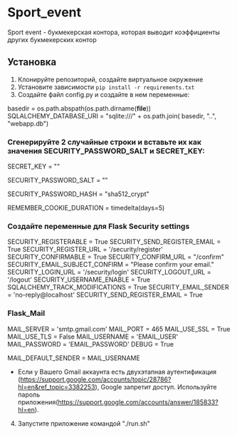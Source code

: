 # Sport_event
Sport event - букмекерская контора, которая выводит коэффициенты других букмекерских контор

## Установка

1. Клонируйте репозиторий, создайте виртуальное окружение
2. Установите зависимости `pip install -r requirements.txt`
3. Создайте файл config.py и создайте в нем переменные:

basedir = os.path.abspath(os.path.dirname(__file__))
SQLALCHEMY_DATABASE_URI = "sqlite:///" + os.path.join(
    basedir, "..", "webapp.db")

### Сгенерируйте 2 случайные строки и вставьте их как значения SECURITY_PASSWORD_SALT и SECRET_KEY:

SECRET_KEY = ""

SECURITY_PASSWORD_SALT = ""

SECURITY_PASSWORD_HASH = "sha512_crypt"

REMEMBER_COOKIE_DURATION = timedelta(days=5)

### Создайте переменные для Flask Security settings
SECURITY_REGISTERABLE = True
SECURITY_SEND_REGISTER_EMAIL = True
SECURITY_REGISTER_URL = '/security/register'
SECURITY_CONFIRMABLE = True
SECURITY_CONFIRM_URL = "/confirm"
SECURITY_EMAIL_SUBJECT_CONFIRM = "Please confirm your email."
SECURITY_LOGIN_URL = '/security/login'
SECURITY_LOGOUT_URL = '/logout'
SECURITY_USERNAME_ENABLE = True
SQLALCHEMY_TRACK_MODIFICATIONS = True
SECURITY_EMAIL_SENDER = 'no-reply@localhost'
SECURITY_SEND_REGISTER_EMAIL = True

### Flask_Mail
MAIL_SERVER = 'smtp.gmail.com'
MAIL_PORT = 465
MAIL_USE_SSL = True
MAIL_USE_TLS = False
MAIL_USERNAME = 'EMAIL_USER'
MAIL_PASSWORD = 'EMAIL_PASSWORD'
DEBUG = True

MAIL_DEFAULT_SENDER = MAIL_USERNAME

- Если у Вашего Gmail аккаунта есть двухэтапная аутентификация (https://support.google.com/accounts/topic/28786?hl=en&ref_topic=3382253), Google запретит доступ. Используйте пароль приложения(https://support.google.com/accounts/answer/185833?hl=en).

4. Запустите приложение командой "./run.sh"